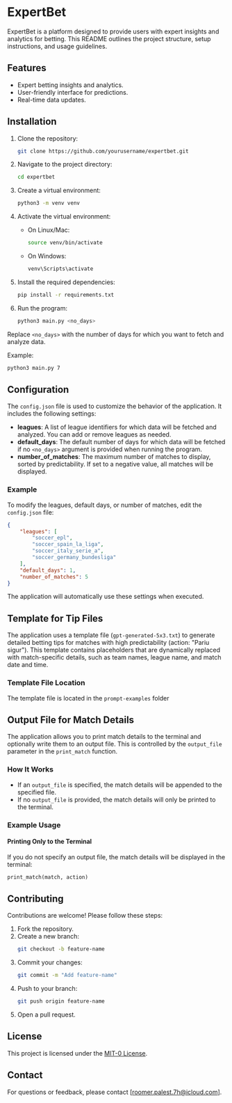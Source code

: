 # ExpertBet

ExpertBet is a platform designed to provide users with expert insights and analytics for betting. This README outlines the project structure, setup instructions, and usage guidelines.

## Features

- Expert betting insights and analytics.
- User-friendly interface for predictions.
- Real-time data updates.

## Installation

1. Clone the repository:
    ```bash
    git clone https://github.com/yourusername/expertbet.git
    ```
2. Navigate to the project directory:
    ```bash
    cd expertbet
    ```
3. Create a virtual environment:
    ```bash
    python3 -m venv venv
    ```
4. Activate the virtual environment:
    - On Linux/Mac:
        ```bash
        source venv/bin/activate
        ```
    - On Windows:
        ```bash
        venv\Scripts\activate
        ```
5. Install the required dependencies:
    ```bash
    pip install -r requirements.txt
    ```

6. Run the program:
    ```bash
    python3 main.py <no_days>
    ```

Replace `<no_days>` with the number of days for which you want to fetch and analyze data.

Example:
```bash
python3 main.py 7
```

## Configuration

The `config.json` file is used to customize the behavior of the application. It includes the following settings:

- **leagues**: A list of league identifiers for which data will be fetched and analyzed. You can add or remove leagues as needed.
- **default_days**: The default number of days for which data will be fetched if no `<no_days>` argument is provided when running the program.
- **number_of_matches**: The maximum number of matches to display, sorted by predictability. If set to a negative value, all matches will be displayed.

### Example

To modify the leagues, default days, or number of matches, edit the `config.json` file:

```json
{
    "leagues": [
        "soccer_epl",
        "soccer_spain_la_liga",
        "soccer_italy_serie_a",
        "soccer_germany_bundesliga"
    ],
    "default_days": 1,
    "number_of_matches": 5
}
```

The application will automatically use these settings when executed.

## Template for Tip Files

The application uses a template file (`gpt-generated-5x3.txt`) to generate detailed betting tips for matches with high predictability (action: "Pariu sigur"). This template contains placeholders that are dynamically replaced with match-specific details, such as team names, league name, and match date and time.

### Template File Location

The template file is located in the `prompt-examples` folder

## Output File for Match Details

The application allows you to print match details to the terminal and optionally write them to an output file. This is controlled by the `output_file` parameter in the `print_match` function.

### How It Works

- If an `output_file` is specified, the match details will be appended to the specified file.
- If no `output_file` is provided, the match details will only be printed to the terminal.

### Example Usage

#### Printing Only to the Terminal
If you do not specify an output file, the match details will be displayed in the terminal:
```python
print_match(match, action)
```

## Contributing

Contributions are welcome! Please follow these steps:

1. Fork the repository.
2. Create a new branch:
    ```bash
    git checkout -b feature-name
    ```
3. Commit your changes:
    ```bash
    git commit -m "Add feature-name"
    ```
4. Push to your branch:
    ```bash
    git push origin feature-name
    ```
5. Open a pull request.

## License

This project is licensed under the [MIT-0 License](LICENSE).

## Contact

For questions or feedback, please contact [roomer.palest.7h@icloud.com].
